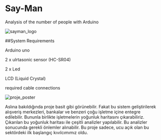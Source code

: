 # Say-Man
Analysis of the number of people with Arduino

![sayman_logo](https://user-images.githubusercontent.com/28316968/49295884-e310d300-f4c7-11e8-8637-4b79248bd65e.jpg)

##System Requirements

Arduino uno

2 x ulrtasonic sensor (HC-SR04)

2 x Led

LCD (Liquid Crystal)

required cable connections

![proje_poster](https://user-images.githubusercontent.com/28316968/50398959-cac16a80-078c-11e9-990f-cf1c00ff300b.jpg)


Aslına bakıldığında proje basit gibi görünebilir.
Fakat bu sistem geliştirilerek alışveriş merkezleri, bankalar ve benzeri çoğu işletme içine entegre edilebilir.
Bununla birlikte işletmelerin yoğunluk haritasını çıkarabiliriz.
Çıkarılan bu yoğunluk haritası ile çeşitli analizler yapılabilir.
Bu analizler sonucunda gerekli önlemler alınabilir. 
Bu proje sadece, ucu açık olan bu sektördeki ilk başlangıç kıvılcımımız oldu.
